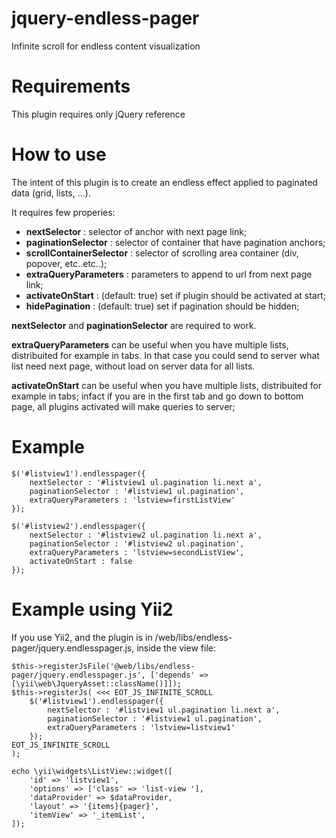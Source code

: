 # jquery-endless-pager
Infinite scroll for endless content visualization

Requirements
============

This plugin requires only jQuery reference

How to use
==========

The intent of this plugin is to create an endless effect applied to paginated data (grid, lists, ...).

It requires few properies:

* **nextSelector** : selector of anchor with next page link;
* **paginationSelector** : selector of container that have pagination anchors;
* **scrollContainerSelector** : selector of scrolling area container (div, popover, etc..etc..);
* **extraQueryParameters** : parameters to append to url from next page link;
* **activateOnStart** : (default: true) set if plugin should be activated at start; 
* **hidePagination** : (default: true) set if pagination should be hidden;

**nextSelector** and **paginationSelector** are required to work.

**extraQueryParameters** can be useful when you have multiple lists, distribuited for example in tabs. In that case you could send to server what list need next page, without load on server data for all lists.

**activateOnStart** can be useful when you have multiple lists, distribuited for example in tabs; infact if you are in the first tab and go down to bottom page, all plugins activated will make queries to server;


Example
=======

    $('#listview1').endlesspager({
    	nextSelector : '#listview1 ul.pagination li.next a',
    	paginationSelector : '#listview1 ul.pagination',
    	extraQueryParameters : 'lstview=firstListView'
    });
    
    $('#listview2').endlesspager({
    	nextSelector : '#listview2 ul.pagination li.next a',
    	paginationSelector : '#listview2 ul.pagination',
    	extraQueryParameters : 'lstview=secondListView',
    	activateOnStart : false
    });
    
    
Example using Yii2
==================
  
If you use Yii2, and the plugin is in /web/libs/endless-pager/jquery.endlesspager.js, inside the view file:

    $this->registerJsFile('@web/libs/endless-pager/jquery.endlesspager.js', ['depends' => [\yii\web\JqueryAsset::className()]]);
    $this->registerJs( <<< EOT_JS_INFINITE_SCROLL
        $('#listview1').endlesspager({
        	nextSelector : '#listview1 ul.pagination li.next a',
        	paginationSelector : '#listview1 ul.pagination',
        	extraQueryParameters : 'lstview=listview1'
        });
    EOT_JS_INFINITE_SCROLL
    );
    
    echo \yii\widgets\ListView::widget([
        'id' => 'listview1',
        'options' => ['class' => 'list-view '],
        'dataProvider' => $dataProvider,
        'layout' => '{items}{pager}',
        'itemView' => '_itemList',
    ]);
